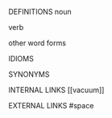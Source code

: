 DEFINITIONS
noun

verb

other word forms

IDIOMS

SYNONYMS

INTERNAL LINKS
[[vacuum]] 

EXTERNAL LINKS
#space 